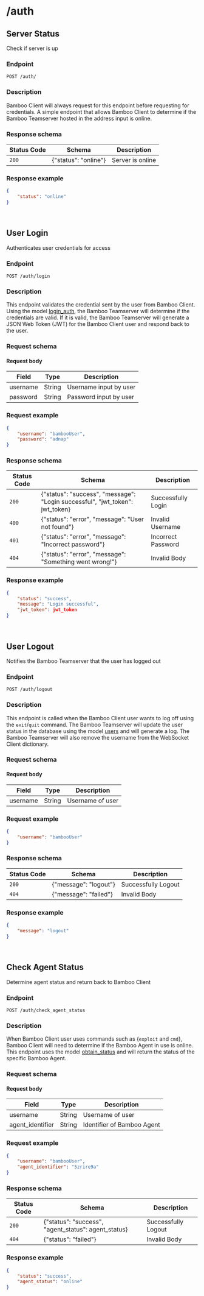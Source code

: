# /auth

<!-- Endpoint 1 -->
## Server Status

Check if server is up

### Endpoint

```
POST /auth/
```

### Description

Bamboo Client will always request for this endpoint before requesting for credentials. A simple endpoint that allows Bamboo Client to determine if the Bamboo Teamserver hosted in the address input is online.


### Response schema

|Status Code|Schema|Description|
|-----------|------|-----------|
|`200`|{"status": "online"}|Server is online|

### Response example

```JSON
{
    "status": "online"
}
```

<!-- Endpoint 2 -->
<br>

## User Login

Authenticates user credentials for access

### Endpoint

```
POST /auth/login
```

### Description

This endpoint validates the credential sent by the user from Bamboo Client. Using the model [login_auth](../Database/model_auth.md#login_auth), the Bamboo Teamserver will determine if the credentials are valid. If it is valid, the Bamboo Teamserver will generate a JSON Web Token (JWT) for the Bamboo Client user and respond back to the user.


### Request schema

<h4>Request body</h4>

|Field|Type|Description|
|-----|----|-----------|
|username|String|Username input by user|
|password|String|Password input by user|

### Request example

```JSON
{
    "username": "bambooUser",
    "password": "adnap"
}
```

### Response schema

|Status Code|Schema|Description|
|-----------|------|-----------|
|`200`|{"status": "success", "message": "Login successful", "jwt_token": jwt_token}|Successfully Login|
|`400`|{"status": "error", "message": "User not found"}|Invalid Username|
|`401`|{"status": "error", "message": "Incorrect password"}|Incorrect Password|
|`404`|{"status": "error", "message": "Something went wrong!"}|Invalid Body|

### Response example

```JSON
{
    "status": "success",
    "message": "Login successful",
    "jwt_token": jwt_token
}
```

<!-- Endpoint 3 -->
<br>

## User Logout

Notifies the Bamboo Teamserver that the user has logged out

### Endpoint

```
POST /auth/logout
```

### Description

This endpoint is called when the Bamboo Client user wants to log off using the `exit`/`quit` command. The Bamboo Teamserver will update the user status in the database using the model [users](../Database/model_users.md) and will generate a log. The Bamboo Teamserver will also remove the username from the WebSocket Client dictionary.


### Request schema

<h4>Request body</h4>

|Field|Type|Description|
|-----|----|-----------|
|username|String|Username of user|


### Request example

```JSON
{
    "username": "bambooUser"
}
```

### Response schema

|Status Code|Schema|Description|
|-----------|------|-----------|
|`200`|{"message": "logout"}|Successfully Logout|
|`404`|{"message": "failed"}|Invalid Body|

### Response example

```JSON
{
    "message": "logout"
}
```


<!-- Endpoint 4 -->
<br>

## Check Agent Status

Determine agent status and return back to Bamboo Client

### Endpoint

```
POST /auth/check_agent_status
```

### Description

When Bamboo Client user uses commands such as {`exploit` and `cmd`}, Bamboo Client will need to determine if the Bamboo Agent in use is online. This endpoint uses the model [obtain_status](../Database/model_auth.md#obtain_status) and will return the status of the specific Bamboo Agent.


### Request schema

<h4>Request body</h4>

|Field|Type|Description|
|-----|----|-----------|
|username|String|Username of user|
|agent_identifier|String|Identifier of Bamboo Agent|


### Request example

```JSON
{
    "username": "bambooUser",
    "agent_identifier": "5zrire9a"
}
```

### Response schema

|Status Code|Schema|Description|
|-----------|------|-----------|
|`200`|{"status": "success", "agent_status": agent_status}|Successfully Logout|
|`404`|{"status": "failed"}|Invalid Body|

### Response example

```JSON
{
    "status": "success",
    "agent_status": "online"
}
```